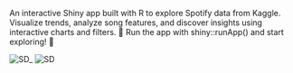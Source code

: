 An interactive Shiny app built with R to explore Spotify data from Kaggle. Visualize trends, analyze song features, and discover insights using interactive charts and filters.
🚀 Run the app with shiny::runApp() and start exploring! 🎵

![SD_](https://github.com/user-attachments/assets/c7a8f367-4221-4a8d-bde8-a9b800bfd51e)
![SD](https://github.com/user-attachments/assets/23d56be6-7f9c-48f9-9d42-c64f976cd1c9)
